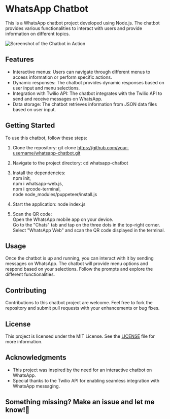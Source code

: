 # WhatsApp Chatbot

This is a WhatsApp chatbot project developed using Node.js. The chatbot provides various functionalities to interact with users and provide information on different topics.

![Screenshot of the Chatbot in Action](images/screenshot.png)


## Features

- Interactive menus: Users can navigate through different menus to access information or perform specific actions.
- Dynamic responses: The chatbot provides dynamic responses based on user input and menu selections.
- Integration with Twilio API: The chatbot integrates with the Twilio API to send and receive messages on WhatsApp.
- Data storage: The chatbot retrieves information from JSON data files based on user input.

## Getting Started

To use this chatbot, follow these steps:

1. Clone the repository: git clone https://github.com/your-username/whatsapp-chatbot.git
2. Navigate to the project directory: cd whatsapp-chatbot
3. Install the dependencies: <br>
                             npm init, <br>
                             npm i whatsapp-web.js, <br>
                             npm i qrcode-terminal, <br>
                             node node_modules/puppeteer/install.js
   
5. Start the application: node index.js
6. Scan the QR code: <br>
            Open the WhatsApp mobile app on your device. <br>
            Go to the "Chats" tab and tap on the three dots in the top-right corner. <br>
            Select "WhatsApp Web" and scan the QR code displayed in the terminal. <br>
## Usage

Once the chatbot is up and running, you can interact with it by sending messages on WhatsApp. The chatbot will provide menu options and respond based on your selections. Follow the prompts and explore the different functionalities.

## Contributing

Contributions to this chatbot project are welcome. Feel free to fork the repository and submit pull requests with your enhancements or bug fixes.

## License

This project is licensed under the MIT License. See the [LICENSE](LICENSE) file for more information.

## Acknowledgments

- This project was inspired by the need for an interactive chatbot on WhatsApp.
- Special thanks to the Twilio API for enabling seamless integration with WhatsApp messaging.

## Something missing? Make an issue and let me know!👀

